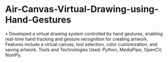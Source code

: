 # Air-Canvas-Virtual-Drawing-using-Hand-Gestures
• Developed a virtual drawing system controlled by hand gestures, enabling real-time hand tracking and gesture recognition  for creating artwork. Features include a virtual canvas, tool selection, color customization, and saving artwork. Tools and Technologies Used: Python, MediaPipe, OpenCV, NumPy. 
